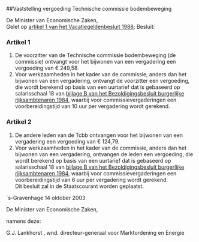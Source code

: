 <meta http-equiv='Content-Type' content='text/html; charset=utf-8' />

##Vaststelling vergoeding Technische commissie bodembeweging

De Minister van Economische Zaken,  
Gelet op [artikel 1 van het Vacatiegeldenbesluit 1988](../../../../../../../AMvB/vacatiegeldenbesluit/1988/BWBR0004317/README.md);
Besluit:     

### Artikel  1  

1.  De voorzitter van de Technische commissie bodembeweging (de commissie) ontvangt voor het bijwonen van een vergadering een vergoeding van € 249,58.   
2.  Voor werkzaamheden in het kader van de commissie, anders dan het bijwonen van een vergadering, ontvangt de voorzitter een vergoeding, die wordt berekend op basis van een uurtarief dat is gebaseerd op salarisschaal 18 van [bijlage B van het Bezoldigingsbesluit burgerlijke rijksambtenaren 1984](../../../../../../../AMvB/bezoldigingsbesluit/burgerlijke/rijksambtenaren/1984/BWBR0003630/README.md), waarbij voor commissievergaderingen een voorbereidingstijd van 10 uur per vergadering wordt gerekend.   

### Artikel  2  

1.  De andere leden van de Tcbb ontvangen voor het bijwonen van een vergadering een vergoeding van € 124,79.   
2.  Voor werkzaamheden in het kader van de commissie, anders dan het bijwonen van een vergadering, ontvangen de leden een vergoeding, die wordt berekend op basis van een uurtarief dat is gebaseerd op salarisschaal 18 van [bijlage B van het Bezoldigingsbesluit burgerlijke rijksambtenaren 1984](../../../../../../../AMvB/bezoldigingsbesluit/burgerlijke/rijksambtenaren/1984/BWBR0003630/README.md), waarbij voor commissievergaderingen een voorbereidingstijd van 6 uur per vergadering wordt gerekend.  
Dit besluit zal in de Staatscourant worden geplaatst.   

`s-Gravenhage 
14 oktober 2003    

De 
Minister van Economische Zaken, 

namens deze: 

G.J.  Lankhorst , 
wnd. directeur-generaal voor Marktordening en Energie    
